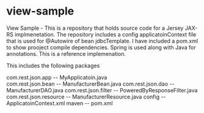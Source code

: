 # view-sample

View Sample - This is a repository that holds source code for a Jersey JAX-RS implmenetation. The repository includes a config applicatoinContext file that is used for @Autowire of bean jdbcTemplate. I have included a pom.xml to show prooject compile dependencies. Spring is used along with Java for annotations. This is a reference implemenation. 

This includes the following packages

com.rest.json.app 	    -- MyApplicatoin.java<br>
com.rest.json.bean      -- ManufacturerBean.java
com.rest.json.dao       -- ManufacturerDAO.java
com.rest.json.filter    -- PoweredByResponseFilter.java
com.rest.json.resource  -- ManufacturerResource.java
config					-- ApplicatoinContext.xml
maven					-- pom.xml


